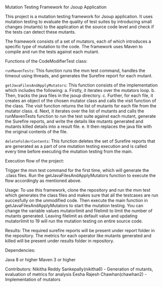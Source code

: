 Mutation Testing Framework for Jsoup Application

This project is a mutation testing framework for Jsoup application. It uses mutation testing to evaluate the quality of test suites by introducing small changes (mutants) to the application at the source code level and check if the tests can detect these mutants.

The framework consists of a set of mutators, each of which introduces a specific type of mutation to the code. The framework uses Maven to compile and run the tests against each mutant.

Functions of the CodeModifierTest class:

`runMavenTests`: This function runs the mvn test command, handles the timeout using threads, and generates the Surefire report for each mutant.

`getJavaFilesAndApplyMutators`: This function consists of the implementation which includes the following: 
a. Firstly, it iterates over the mutators loop. 
b. Then, tracks the java files in the jsoup directory. 
c. Further, for each file, it creates an object of the chosen mutator class and calls the visit function of the class. The visit function returns the list of mutants for each file from the mutator class. 
d. Next, it iterates over the list of mutants and calls the runMavenTests function to run the test suite against each mutant, generate the Surefire reports, and write the details like mutants generated and mutants killed details into a result file. 
e. It then replaces the java file with the original contents of the file.

`deleteFolderContents`: This function deletes the set of Surefire reports that are generated as a part of one mutation testing execution and is called every time before executing the mutation testing from the main.

Execution flow of the project:

Trigger the mvn test command for the first time, which will generate the .class files.
Run the getJavaFilesAndApplyMutators function to execute the flow accordingly as mentioned above.

Usage: To use this framework, clone the repository and run the mvn test which generates the class files and makes sure that all the testcases are run succesfully on the unmodified code. Then execute the main function in getJavaFilesAndApplyMutators to start the mutation testing. You can change the variable values mutatorlimit and filelimit to limit the number of mutants generated. Leaving filelimit as default value and updating mutatorlimit to 19 will run the mutation testing on entire source code.

Results: The required surefire reports will be present under report folder in the repository. The metrics for each operator like mutants generated and killed will be present under results folder in repository.

Dependencies:

Java 8 or higher
Maven 3 or higher

Contributors: 
Nikitha Reddy Sankepally(nikitha6) - Generation of mutants, evaluation of metrics for analysis
Eesha Rajesh Chawhan(chawhan2) - Implementation of mutators
